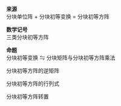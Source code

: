 **来源**  
分块单位阵 $+$ 分块初等变换 $=$ 分块初等方阵  
  
**数学记号**  
三类分块初等方阵  
  
**命题**  
分块初等变换 $\leftrightharpoons$ 分块矩阵与分块初等方阵乘法  
  
分块初等方阵的逆矩阵  
  
分块初等方阵的行列式  
  
分块初等方阵转置  
